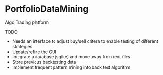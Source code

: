 # PortfolioDataMining
Algo Trading platform

TODO
  - Needs an interface to adjust buy/sell critera to enable testing of different strategies
  - Update/refine the GUI
  - Integrate a database (sqlite) and move away from text files
  - Store previous backtesting data
  - Implement frequent pattern mining into back test algorithm

